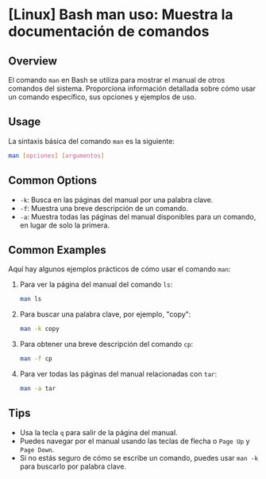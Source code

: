 # [Linux] Bash man uso: Muestra la documentación de comandos

## Overview
El comando `man` en Bash se utiliza para mostrar el manual de otros comandos del sistema. Proporciona información detallada sobre cómo usar un comando específico, sus opciones y ejemplos de uso.

## Usage
La sintaxis básica del comando `man` es la siguiente:

```bash
man [opciones] [argumentos]
```

## Common Options
- `-k`: Busca en las páginas del manual por una palabra clave.
- `-f`: Muestra una breve descripción de un comando.
- `-a`: Muestra todas las páginas del manual disponibles para un comando, en lugar de solo la primera.

## Common Examples
Aquí hay algunos ejemplos prácticos de cómo usar el comando `man`:

1. Para ver la página del manual del comando `ls`:
   ```bash
   man ls
   ```

2. Para buscar una palabra clave, por ejemplo, "copy":
   ```bash
   man -k copy
   ```

3. Para obtener una breve descripción del comando `cp`:
   ```bash
   man -f cp
   ```

4. Para ver todas las páginas del manual relacionadas con `tar`:
   ```bash
   man -a tar
   ```

## Tips
- Usa la tecla `q` para salir de la página del manual.
- Puedes navegar por el manual usando las teclas de flecha o `Page Up` y `Page Down`.
- Si no estás seguro de cómo se escribe un comando, puedes usar `man -k` para buscarlo por palabra clave.